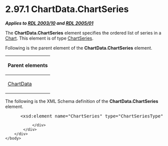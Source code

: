 <html dir="LTR" xmlns:mshelp="http://msdn.microsoft.com/mshelp" xmlns:ddue="http://ddue.schemas.microsoft.com/authoring/2003/5" xmlns:xlink="http://www.w3.org/1999/xlink" xmlns:tool="http://www.microsoft.com/tooltip">
    <head>
        <meta http-equiv="Content-Type" content="text/html; CHARSET=utf-8"></meta>
        <meta name="save" content="history"></meta>
        <title>2.97.1 ChartData.ChartSeries</title>
        <xml>
            <mshelp:toctitle title="2.97.1 ChartData.ChartSeries"></mshelp:toctitle>
            <mshelp:rltitle title="[MS-RDL]: ChartData.ChartSeries"></mshelp:rltitle>
            <mshelp:keyword index="A" term="e704b255-8534-491a-9010-a866b5ba41c2"></mshelp:keyword>
            <mshelp:attr name="DCSext.ContentType" value="open specification"></mshelp:attr>
            <mshelp:attr name="AssetID" value="e704b255-8534-491a-9010-a866b5ba41c2"></mshelp:attr>
            <mshelp:attr name="TopicType" value="kbRef"></mshelp:attr>
            <mshelp:attr name="DCSext.Title" value="[MS-RDL]: ChartData.ChartSeries" />
        </xml>
    </head>
    <body>
        <div id="header">
            <h1 class="heading">2.97.1 ChartData.ChartSeries</h1>
        </div>
        <div id="mainSection">
            <div id="mainBody">
                <div id="allHistory" class="saveHistory"></div>
                <div id="sectionSection0" class="section" name="collapseableSection">
                    

<p><b><i>Applies to </i></b><a href="a7e2ad00-07c8-4f6d-80ab-3ad55df7b233.html"><b><i>RDL 2003/10</i></b></a><b>
<i>and </i></b><a href="3ebe2912-4958-4832-b391-cad1f5e13338.html"><b><i>RDL 2005/01</i></b></a></p>

<p>The <b>ChartData.ChartSeries</b> element specifies the
ordered list of series in a <a href="b0ab5524-7eb2-47a7-a4d3-230f5c8c5526.html">Chart</a>.
This element is of type <a href="aee11573-3fcf-4365-938b-e6c8ceece6e1.html">ChartSeries</a>.</p>

<p>Following is the parent element of the <b>ChartData.ChartSeries</b>
element.</p>

<table>
 <thead>
  <tr>
   <th>
   <p>Parent elements</p>
   </th>
  </tr>
 </thead>
 <tr>
  <td>
  <p><a href="1aee64b7-3829-41b6-b546-544f42867119.html">ChartData</a></p>
  </td>
 </tr>
</table>

<p>The following is the XML Schema definition of the <b>ChartData.ChartSeries</b>
element.</p>

<dl>
<dd>
<div><pre> &lt;xsd:element name=&quot;ChartSeries&quot; type=&quot;ChartSeriesType&quot; maxOccurs=&quot;unbounded&quot; /&gt;
</pre></div>
</dd></dl>


                </div>
            </div>
        </div>
    </body>
</html>